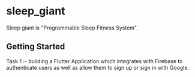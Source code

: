 # sleep_giant

Sleep giant is &quot;Programmable Sleep Fitness System&quot;.

## Getting Started

Task 1 :- 
building a Flutter Application which integrates with Firebase to authenticate users as well as allow them to sign up or sign in with Google.

